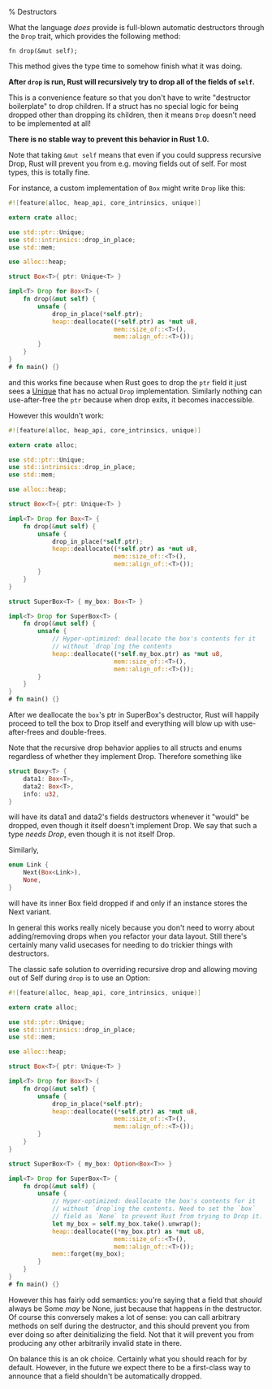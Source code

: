 % Destructors

What the language *does* provide is full-blown automatic destructors through the
`Drop` trait, which provides the following method:

```rust,ignore
fn drop(&mut self);
```

This method gives the type time to somehow finish what it was doing.

**After `drop` is run, Rust will recursively try to drop all of the fields
of `self`.**

This is a convenience feature so that you don't have to write "destructor
boilerplate" to drop children. If a struct has no special logic for being
dropped other than dropping its children, then it means `Drop` doesn't need to
be implemented at all!

**There is no stable way to prevent this behavior in Rust 1.0.**

Note that taking `&mut self` means that even if you could suppress recursive
Drop, Rust will prevent you from e.g. moving fields out of self. For most types,
this is totally fine.

For instance, a custom implementation of `Box` might write `Drop` like this:

```rust
#![feature(alloc, heap_api, core_intrinsics, unique)]

extern crate alloc;

use std::ptr::Unique;
use std::intrinsics::drop_in_place;
use std::mem;

use alloc::heap;

struct Box<T>{ ptr: Unique<T> }

impl<T> Drop for Box<T> {
    fn drop(&mut self) {
        unsafe {
            drop_in_place(*self.ptr);
            heap::deallocate((*self.ptr) as *mut u8,
                             mem::size_of::<T>(),
                             mem::align_of::<T>());
        }
    }
}
# fn main() {}
```

and this works fine because when Rust goes to drop the `ptr` field it just sees
a [Unique] that has no actual `Drop` implementation. Similarly nothing can
use-after-free the `ptr` because when drop exits, it becomes inaccessible.

However this wouldn't work:

```rust
#![feature(alloc, heap_api, core_intrinsics, unique)]

extern crate alloc;

use std::ptr::Unique;
use std::intrinsics::drop_in_place;
use std::mem;

use alloc::heap;

struct Box<T>{ ptr: Unique<T> }

impl<T> Drop for Box<T> {
    fn drop(&mut self) {
        unsafe {
            drop_in_place(*self.ptr);
            heap::deallocate((*self.ptr) as *mut u8,
                             mem::size_of::<T>(),
                             mem::align_of::<T>());
        }
    }
}

struct SuperBox<T> { my_box: Box<T> }

impl<T> Drop for SuperBox<T> {
    fn drop(&mut self) {
        unsafe {
            // Hyper-optimized: deallocate the box's contents for it
            // without `drop`ing the contents
            heap::deallocate((*self.my_box.ptr) as *mut u8,
                             mem::size_of::<T>(),
                             mem::align_of::<T>());
        }
    }
}
# fn main() {}
```

After we deallocate the `box`'s ptr in SuperBox's destructor, Rust will
happily proceed to tell the box to Drop itself and everything will blow up with
use-after-frees and double-frees.

Note that the recursive drop behavior applies to all structs and enums
regardless of whether they implement Drop. Therefore something like

```rust
struct Boxy<T> {
    data1: Box<T>,
    data2: Box<T>,
    info: u32,
}
```

will have its data1 and data2's fields destructors whenever it "would" be
dropped, even though it itself doesn't implement Drop. We say that such a type
*needs Drop*, even though it is not itself Drop.

Similarly,

```rust
enum Link {
    Next(Box<Link>),
    None,
}
```

will have its inner Box field dropped if and only if an instance stores the
Next variant.

In general this works really nicely because you don't need to worry about
adding/removing drops when you refactor your data layout. Still there's
certainly many valid usecases for needing to do trickier things with
destructors.

The classic safe solution to overriding recursive drop and allowing moving out
of Self during `drop` is to use an Option:

```rust
#![feature(alloc, heap_api, core_intrinsics, unique)]

extern crate alloc;

use std::ptr::Unique;
use std::intrinsics::drop_in_place;
use std::mem;

use alloc::heap;

struct Box<T>{ ptr: Unique<T> }

impl<T> Drop for Box<T> {
    fn drop(&mut self) {
        unsafe {
            drop_in_place(*self.ptr);
            heap::deallocate((*self.ptr) as *mut u8,
                             mem::size_of::<T>(),
                             mem::align_of::<T>());
        }
    }
}

struct SuperBox<T> { my_box: Option<Box<T>> }

impl<T> Drop for SuperBox<T> {
    fn drop(&mut self) {
        unsafe {
            // Hyper-optimized: deallocate the box's contents for it
            // without `drop`ing the contents. Need to set the `box`
            // field as `None` to prevent Rust from trying to Drop it.
            let my_box = self.my_box.take().unwrap();
            heap::deallocate((*my_box.ptr) as *mut u8,
                             mem::size_of::<T>(),
                             mem::align_of::<T>());
            mem::forget(my_box);
        }
    }
}
# fn main() {}
```

However this has fairly odd semantics: you're saying that a field that *should*
always be Some *may* be None, just because that happens in the destructor. Of
course this conversely makes a lot of sense: you can call arbitrary methods on
self during the destructor, and this should prevent you from ever doing so after
deinitializing the field. Not that it will prevent you from producing any other
arbitrarily invalid state in there.

On balance this is an ok choice. Certainly what you should reach for by default.
However, in the future we expect there to be a first-class way to announce that
a field shouldn't be automatically dropped.

[Unique]: phantom-data.html
